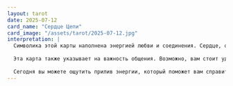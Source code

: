 ```yaml
---
layout: tarot
date: 2025-07-12
card_name: "Сердце Цепи"
card_image: "/assets/tarot/2025-07-12.jpg"
interpretation: |
  Символика этой карты наполнена энергией любви и соединения. Сердце, окруженное сиянием, говорит о том, что сегодня вы можете ощутить глубокую связь с окружающими. Это время, когда ваши эмоции будут особенно яркими, и вы сможете открыть свое сердце для новых возможностей и отношений. Не бойтесь проявлять свои чувства, ведь именно они могут стать источником вдохновения и поддержки в этот день.
  
  Эта карта также указывает на важность общения. Возможно, вам стоит уделить внимание своим близким, поделиться с ними своими мыслями и переживаниями. Взаимопонимание и поддержка сейчас особенно важны. Кроме того, Сердце Цепи напоминает о том, что любовь может принимать разные формы: это не только романтические отношения, но и дружба, семья, даже любовь к себе.
  
  Сегодня вы можете ощутить прилив энергии, который поможет вам справиться с любыми задачами. Используйте эту силу, чтобы двигаться вперед и делать шаги к своим целям. Помните, что ваше сердце — это мощный инструмент, способный притягивать то, что вам нужно. Откройте его, и дайте любви войти в вашу жизнь.
---
```

